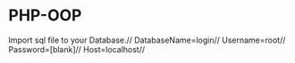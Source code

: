 # PHP-OOP
Import sql file to your Database.//
DatabaseName=login//
Username=root//
Password=[blank]//
Host=localhost//

